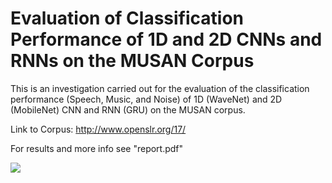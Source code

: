 # Evaluation of Classification Performance of 1D and 2D CNNs and RNNs on the MUSAN Corpus
This is an investigation carried out for the evaluation of the classification performance (Speech, Music, and Noise) of 1D (WaveNet) and 2D (MobileNet) CNN and RNN (GRU) on the MUSAN corpus.

Link to Corpus: http://www.openslr.org/17/

For results and more info see "report.pdf"

![](https://i.imgur.com/U7kyjsX.png)
